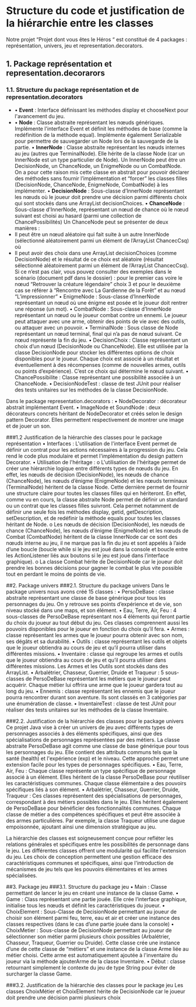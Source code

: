 # Structure du code et justification de la hiérarchie entre les classes
Notre projet “Projet dont vous êtes le Héros “ est constitué de 4 packages : représentation, univers, jeu et representation.decorators.
## 1. Package représentation et representation.decorarors
### 1.1. Structure du package représentation et de representation.decorators
- •	**Event** : Interface définissant les méthodes display et chooseNext pour l'avancement du jeu.
- •	**Node** : Classe abstraite représentant les nœuds génériques. Implémente l'interface Event et définit les méthodes de base (comme la redéfinition de la méthode equal). Implémente également Serializable pour permettre de sauvegarder un Node lors de la sauvegarde de la partie.
•	**InnerNode** : Classe abstraite représentant les nœuds internes au jeu (autres que TerminalNode). Elle hérite de la classe Node (car un InnerNode est un type particulier de Node). Un InnerNode peut être un DecisionNode, un ChanceNode, un EnigmeNode ou un CombatNode. On a pour cette raison mis cette classe en abstrait pour pouvoir déclarer des méthodes sans fournir l’implémentation et “forcer” les classes filles (DecisionNode, ChanceNode, EnigmeNode, CombatNode) à les implémenter.
•	**DecisionNode** : Sous-classe d’InnerNode représentant les nœuds où le joueur doit prendre une décision parmi différents choix qui sont stockés dans une ArrayList decisionChoices.
•	**ChanceNode** : Sous-classe d'InnerNode, représentant un nœud de chance où le nœud suivant est choisi au hasard (parmi une collection de ChancePossibilités) Un ChanceNode peut se présenter de deux manières :
-	Il peut être un nœud aléatoire qui fait suite à un autre InnerNode (sélectionné aléatoirement parmi un élément de l’ArrayList ChancecCsq) où
-	Il peut avoir des choix dans une ArrayList decisionChoices (comme DecisionNode) et le résultat de ce choix est aléatoire (résultat sélectionné aléatoirement parmi un élément de l’ArrayList ChancecCsq).
Si ce n’est pas clair, vous pouvez consulter des exemples dans le scénario (document pdf dans le dossier) : pour le premier cas voire le nœud “Retrouver la créature légendaire” choix 3 et pour le deuxième cas se référer à “Rencontre avec La Gardienne de la Forêt” et au nœud “L’impressionner”
•	EnigmeNode : Sous-classe d’InnerNode représentant un nœud où une énigme est posée et le joueur doit rentrer une réponse (un mot).
•	CombatNode : Sous-classe d’InnerNode représentant un nœud ou le joueur combat contre un ennemi. Le joueur peut attaquer avec une arme, obtenir des points de vie avec des outils, ou attaquer avec un pouvoir.
•	TerminalNode : Sous classe de Node représentant un nœud terminal, final qui n’a pas de nœud suivant. Ce nœud représente la fin du jeu.
•	DecisionChoix : Classe représentant un choix d’un nœud (DecisionNode ou ChanceNode). Elle est utilisée par la classe DecisionNode pour stocker les différentes options de choix disponibles pour le joueur. Chaque choix est associé à un résultat et éventuellement à des récompenses (comme de nouvelles armes, outils ou points d’expérience). C’est ce choix qui détermine le nœud suivant.
•	ChancePossibilite : Classe représentant une possibilité associée à un ChanceNode.
•	DecisionNodeTest : classe de test JUnit pour réaliser des tests unitaires sur les méthodes de la classe DecisionNode.

Dans le package representation.decorators :
•	NodeDecorator : décorateur abstrait implémentant Event.
•	ImageNode et SoundNode : deux décorateurs concrets héritant de NodeDecorator et créés selon le design pattern Decorator. Elles permettent respectivement de montrer une image et de jouer un son.

###1.2 Justification de la hiérarchie des classes pour le package représentation
•	Interfaces : L'utilisation de l'interface Event permet de définir un contrat pour les actions nécessaires à la progression du jeu. Cela rend le code plus modulaire et permet l'implémentation du design pattern Decorator.
•	Utilisation de l'héritage :
o	L'utilisation de l'héritage permet de créer une hiérarchie logique entre différents types de nœuds du jeu. En effet, les nœuds de décision (DecisionNode), les nœuds de chance (ChanceNode), les nœuds d’énigme (EnigmeNode) et les nœuds terminaux (TerminalNode) héritent de la classe Node. Cette dernière permet de fournir une structure claire pour toutes les classes filles qui en hériteront. En effet, comme vu en cours, la classe abstraite Node permet de définir un standard ou un contrat que les classes filles suivront. Cela permet notamment de définir une seule fois les méthodes display, getid, getDescription, setDescription, et de redéfinir la méthode equals pour toutes les classes héritant de Node.
o	 Les nœuds de décision (DecisionNode), les nœuds de chance (ChanceNode), les nœuds d’énigme (EnigmeNode) et les nœuds de Combat (CombatNode) héritent de la classe InnerNode car ce sont des nœuds interne au jeu, il ne marque pas la fin du jeu et sont appelés à l’aide d’une boucle (boucle while si le jeu est joué dans la console et boucle entre les ActionListener liés aux boutons si le jeu est joué dans l’interface graphique).
o	La classe Combat hérite de DecisionNode car le joueur doit prendre les bonnes décisions pour gagner le combat le plus vite possible tout en perdant le moins de points de vie.

##2. Package univers
###2.1. Structure du package univers
Dans le package univers nous avons créé 15 classes :
•	PersoDeBase : classe abstraite représentant une classe de base générique pour tous les personnages du jeu. On y retrouve ses points d’expérience et de vie, son niveau stocké dans une maps, et son élément.
•	Eau, Terre, Air, Feu : 4 sous-classes de PersoDeBase représentant nos 4 éléments qui feront partie du choix du joueur au tout début du jeu. Ces classes comprennent aussi les pouvoirs disponibles pour le joueur en fonction du choix qu’il fera.
•	Armes : classe représentant les armes que le joueur pourra obtenir avec son nom, ses dégâts et sa durabilité.
•	Outils : classe représentant les outils et objets que le joueur obtiendra au cours de jeu et qu’il pourra utiliser dans différentes missions.
•	Inventaire : classe qui regroupe les armes et outils que le joueur obtiendra au cours de jeu et qu’il pourra utiliser dans différentes missions. Les Armes et les Outils sont stockés dans des ArrayList.
•	Arbalétrier, Chasseur, Guerrier, Druide et Traqueur : 5 sous-classes de PersoDeBase représentant les métiers que le joueur peut acquérir. Chaque métier lui offrira une arme que le joueur gardera tout au long du jeu.
•	Ennemis : classe représentant les ennemis que le joueur pourra rencontrer durant son aventure. Ils sont classés en 3 catégories par une énumération de classe.
•	InventaireTest : classe de test JUnit pour réaliser des tests unitaires sur les méthodes de la classe Inventaire.

###2.2. Justification de la hiérarchie des classes pour le package univers
Ce projet Java vise à créer un univers de jeu avec différents types de personnages associés à des éléments spécifiques, ainsi que des spécialisations de personnages représentées par des métiers.
La classe abstraite PersoDeBase agit comme une classe de base générique pour tous les 
personnages du jeu. Elle contient des attributs communs tels que la santé (health) et l'expérience (exp) et le niveau. Cette approche permet une extension facile pour les types de personnages spécifiques.
•	Eau, Terre, Air, Feu : Chaque classe représente un type spécifique de personnage associé à un élément. Elles héritent de la classe PersoDeBase pour réutiliser les caractéristiques communes. Chaque classe élémentaire a des pouvoirs spécifiques liés à son élément.
•	Arbalétrier, Chasseur, Guerrier, Druide, Traqueur : Ces classes représentent des spécialisations de personnages, correspondant à des métiers possibles dans le jeu. Elles héritent également de PersoDeBase pour bénéficier des fonctionnalités communes. Chaque classe de métier a des compétences spécifiques et peut être associée à des armes particulières. Par exemple, la classe Traqueur utilise une dague empoisonnée, ajoutant ainsi une dimension stratégique au jeu.

La hiérarchie des classes est soigneusement conçue pour refléter les relations générales 
et spécifiques entre les possibilités de personnage dans le jeu. Les différentes classes offrent une modularité qui facilite l'extension du jeu. Les choix de conception permettent une gestion efficace des caractéristiques communes et spécifiques, ainsi que l'introduction de mécanismes de jeu tels que les pouvoirs élémentaires et les armes spécialisées.

##3. Package jeu
###3.1. Structure du package jeu
•	Main : Classe permettant de lancer le jeu en créant une instance de la classe Game.
•	Game : Class représentant une partie jouée. Elle crée l’interface graphique, initialise tous les nœuds et définit les caractéristiques du joueur.
•	ChoixElement : Sous-Classe de DecisionNode permettant au joueur de choisir son élément parmi feu, terre, eau et air et créer une instance des classes respectives (dans le cas d’une partie jouée dans la console)
•	ChoixMetier : Sous-classe de DecisionNode permettant au joueur de sélectionner son métier parmi plusieurs choix possibles (Arbalétrier, Chasseur, Traqueur, Guerrier ou Druide). Cette classe crée une instance d’une de cette classe de “métiers” et une instance de la classe Arme liée au métier choisi. Cette arme est automatiquement ajoutée à l'inventaire du joueur via la méthode ajouterArme de la classe Inventaire.
•	Début : classe retournant simplement le contexte du jeu de type String pour éviter de surcharger la classe Game.

###3.2. Justification de la hiérarchie des classes pour le package jeu
Les classes ChoixMétier et ChoixElement hérite de DecisionNode car le joueur doit prendre une décision parmi plusieurs choix

